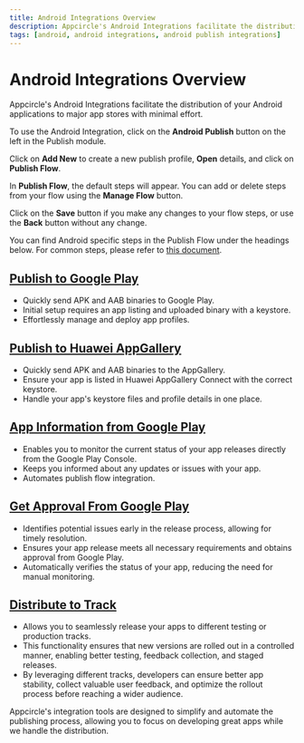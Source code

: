 ```yaml
---
title: Android Integrations Overview
description: Appcircle's Android Integrations facilitate the distribution of your Android applications to major app stores with minimal effort.
tags: [android, android integrations, android publish integrations]
---
```


# Android Integrations Overview

Appcircle's Android Integrations facilitate the distribution of your Android applications to major app stores with minimal effort.

To use the Android Integration, click on the **Android Publish** button on the left in the Publish module.

<Screenshot url='https://cdn.appcircle.io/docs/assets/publish-leftbar-android.png' />

Click on **Add New** to create a new publish profile, **Open** details, and click on **Publish Flow**.

<Screenshot url='https://cdn.appcircle.io/docs/assets/publish-android-flow.png' />

In **Publish Flow**, the default steps will appear. You can add or delete steps from your flow using the **Manage Flow** button.

<Screenshot url='https://cdn.appcircle.io/docs/assets/publish-flow-android-in.png' />

Click on the **Save** button if you make any changes to your flow steps, or use the **Back** button without any change.

You can find Android specific steps in the Publish Flow under the headings below. For common steps, please refer to [this document](/publish-integrations/common-publish-integrations/).

## [Publish to Google Play](/publish-integrations/android-publish-integrations/publish-to-google-play)

- Quickly send APK and AAB binaries to Google Play.
- Initial setup requires an app listing and uploaded binary with a keystore.
- Effortlessly manage and deploy app profiles.

## [Publish to Huawei AppGallery](/publish-integrations/android-publish-integrations/publish-to-huawei-appgallery)

- Quickly send APK and AAB binaries to the AppGallery.
- Ensure your app is listed in Huawei AppGallery Connect with the correct keystore.
- Handle your app's keystore files and profile details in one place.

## [App Information from Google Play](/publish-integrations/android-publish-integrations/app-information-from-google-play)

- Enables you to monitor the current status of your app releases directly from the Google Play Console.
- Keeps you informed about any updates or issues with your app.
- Automates publish flow integration.

## [Get Approval From Google Play](/publish-integrations/android-publish-integrations/get-approval-from-google-play)

- Identifies potential issues early in the release process, allowing for timely resolution.
- Ensures your app release meets all necessary requirements and obtains approval from Google Play.
- Automatically verifies the status of your app, reducing the need for manual monitoring.

## [Distribute to Track](/publish-integrations/android-publish-integrations/distribute-to-track)

- Allows you to seamlessly release your apps to different testing or production tracks.
- This functionality ensures that new versions are rolled out in a controlled manner, enabling better testing, feedback collection, and staged releases.
- By leveraging different tracks, developers can ensure better app stability, collect valuable user feedback, and optimize the rollout process before reaching a wider audience.

Appcircle's integration tools are designed to simplify and automate the publishing process, allowing you to focus on developing great apps while we handle the distribution.
